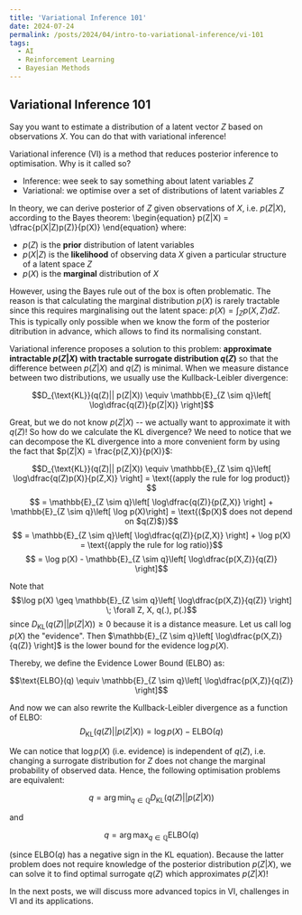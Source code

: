 ```yaml
---
title: 'Variational Inference 101'
date: 2024-07-24
permalink: /posts/2024/04/intro-to-variational-inference/vi-101
tags:
  - AI
  - Reinforcement Learning
  - Bayesian Methods
---
```


## Variational Inference 101

Say you want to estimate a distribution of a latent vector $Z$ based on observations $X$. You can do that with variational inference!

Variational inference (VI) is a method that reduces posterior inference to optimisation. Why is it called so?
- Inference: wee seek to say something about latent variables $Z$
- Variational: we optimise over a set of distributions of latent variables $Z$

In theory, we can derive posterior of $Z$ given observations of $X$, i.e. $p(Z|X)$, according to the Bayes theorem:
\begin{equation}
p(Z|X) = \dfrac{p(X|Z)p(Z)}{p(X)}
\end{equation}
where:
- $p(Z)$ is the **prior** distribution of latent variables
- $p(X|Z)$ is the **likelihood** of observing data $X$ given a particular structure of a latent space $Z$
- $p(X)$ is the **marginal** distribution of $X$

However, using the Bayes rule out of the box is often problematic. The reason is that calculating the marginal distribution $p(X)$ is rarely tractable since this requires marginalising out the latent space: $p(X) = \int_Z p(X, Z)dZ$. This is typically only possible when we know the form of the posterior ditribution in advance, which allows to find its normalising constant.

Variational inference proposes a solution to this problem: **approximate intractable $p(Z|X)$ with tractable surrogate distribution $q(Z)$** so that the difference between $p(Z|X)$ and $q(Z)$ is minimal. When we measure distance between two distributions, we usually use the Kullback-Leibler divergence:

$$D_{\text{KL}}(q(Z)|| p(Z|X)) \equiv \mathbb{E}_{Z \sim q}\left[ \log\dfrac{q(Z)}{p(Z|X)} \right]$$

Great, but we do not know $p(Z|X)$ -- we actually want to approximate it with $q(Z)$! So how do we calculate the KL divergence? We need to notice that we can decompose the KL divergence into a more convenient form by using the fact that $p(Z|X) = \frac{p(Z,X)}{p(X)}$:


$$D_{\text{KL}}(q(Z)|| p(Z|X)) \equiv \mathbb{E}_{Z \sim q}\left[ \log\dfrac{q(Z)p(X)}{p(Z,X)} \right] = \text{(apply the rule for log product)} $$
$$ = \mathbb{E}_{Z \sim q}\left[ \log\dfrac{q(Z)}{p(Z,X)} \right] + \mathbb{E}_{Z \sim q}\left[ \log p(X)\right] = \text{($p(X)$ does not depend on $q(Z)$)}$$
$$ = \mathbb{E}_{Z \sim q}\left[ \log\dfrac{q(Z)}{p(Z,X)} \right] + \log p(X) = \text{(apply the rule for log ratio)}$$
$$ = \log p(X) - \mathbb{E}_{Z \sim q}\left[ \log\dfrac{p(X,Z)}{q(Z)} \right]$$

Note that 
$$\log p(X) \geq \mathbb{E}_{Z \sim q}\left[ \log\dfrac{p(X,Z)}{q(Z)} \right] \; \forall Z, X, q(.), p(.)$$
since $D_{\text{KL}}(q(Z)|| p(Z|X)) \geq 0$ because it is a distance measure. Let us call $\log p(X)$ the "evidence". Then $\mathbb{E}_{Z \sim q}\left[ \log\dfrac{p(X,Z)}{q(Z)} \right]$ is the lower bound for the evidence $\log p(X)$. 

Thereby, we define the Evidence Lower Bound (ELBO) as:

$$\text{ELBO}(q) \equiv \mathbb{E}_{Z \sim q}\left[ \log\dfrac{p(X,Z)}{q(Z)} \right]$$

And now we can also rewrite the Kullback-Leibler divergence as a function of ELBO:
$$D_{\text{KL}}(q(Z)|| p(Z|X)) = \log p(X) - \text{ELBO}(q) 
$$

We can notice that $\log p(X)$ (i.e. evidence) is independent of $q(Z)$, i.e. changing a surrogate distribution for $Z$ does not change the marginal probability of observed data. Hence, the following optimisation problems are equivalent:

$$q = \arg\min_{q \in \mathbb{Q}}  D_{\text{KL}}(q(Z)|| p(Z|X))$$

and 

$$q = \arg\max_{q \in \mathbb{Q}} \text{ELBO}(q)$$

(since $\text{ELBO}(q)$ has a negative sign in the KL equation). Because the latter problem does not require knowledge of the posterior distribution $p(Z|X)$, we can solve it to find optimal surrogate $q(Z)$ which approximates $p(Z|X)$!

In the next posts, we will discuss more advanced topics in VI, challenges in VI and its applications.
